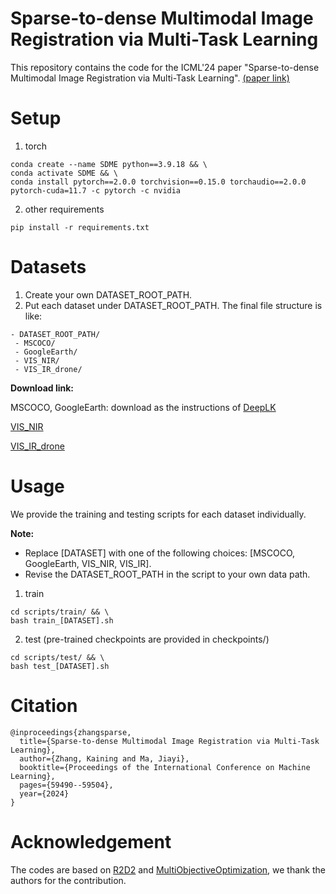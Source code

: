 # Sparse-to-dense Multimodal Image Registration via Multi-Task Learning
This repository contains the code for the ICML'24 paper "Sparse-to-dense Multimodal Image Registration via Multi-Task Learning". [(paper link)](https://openreview.net/pdf?id=q0vILV7zAw)

# Setup
1. torch
```
conda create --name SDME python==3.9.18 && \
conda activate SDME && \
conda install pytorch==2.0.0 torchvision==0.15.0 torchaudio==2.0.0 pytorch-cuda=11.7 -c pytorch -c nvidia
```
2. other requirements
```
pip install -r requirements.txt
```

# Datasets
1. Create your own DATASET_ROOT_PATH.
2. Put each dataset under DATASET_ROOT_PATH. The final file structure is like:
```
- DATASET_ROOT_PATH/
 - MSCOCO/
 - GoogleEarth/
 - VIS_NIR/
 - VIS_IR_drone/
```

**Download link:**

MSCOCO, GoogleEarth: download as the instructions of [DeepLK](https://github.com/placeforyiming/CVPR21-Deep-Lucas-Kanade-Homography)

[VIS_NIR](https://drive.google.com/file/d/1h7aTwmQL9xrVgWjEhdSIgmJAT6oJy4NB/view?usp=drive_link)

[VIS_IR_drone](https://drive.google.com/file/d/1h7aTwmQL9xrVgWjEhdSIgmJAT6oJy4NB/view?usp=drive_link)



# Usage
We provide the training and testing scripts for each dataset individually.

**Note:**
 - Replace [DATASET] with one of the following choices: [MSCOCO, GoogleEarth, VIS_NIR, VIS_IR].
 - Revise the DATASET_ROOT_PATH in the script to your own data path. 

1. train
```
cd scripts/train/ && \
bash train_[DATASET].sh 
```
2. test (pre-trained checkpoints are provided in checkpoints/)
```
cd scripts/test/ && \
bash test_[DATASET].sh 
```

# Citation
```
@inproceedings{zhangsparse,
  title={Sparse-to-dense Multimodal Image Registration via Multi-Task Learning},
  author={Zhang, Kaining and Ma, Jiayi},
  booktitle={Proceedings of the International Conference on Machine Learning},
  pages={59490--59504},
  year={2024}
}
```

# Acknowledgement
The codes are based on [R2D2](https://github.com/naver/r2d2) and [MultiObjectiveOptimization](https://github.com/isl-org/MultiObjectiveOptimization), we thank the authors for the contribution.
